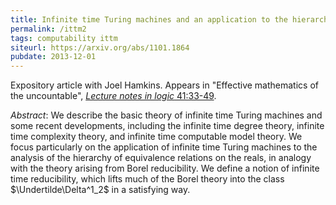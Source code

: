 ```yaml
---
title: Infinite time Turing machines and an application to the hierarchy of equivalence relations on the reals
permalink: /ittm2
tags: computability ittm
siteurl: https://arxiv.org/abs/1101.1864
pubdate: 2013-12-01
---
```


Expository article with Joel Hamkins. Appears in "Effective mathematics of the uncountable", [*Lecture notes in logic* 41:33-49](https://dx.doi.org/10.1017/CBO9781139028592.004).<!--more-->

*Abstract*: We describe the basic theory of infinite time Turing machines and some recent developments, including the infinite time degree theory, infinite time complexity theory, and infinite time computable model theory.  We focus particularly on the application of infinite time Turing machines to the analysis of the hierarchy of equivalence relations on the reals, in analogy with the theory arising from Borel reducibility.  We define a notion of infinite time reducibility, which lifts much of the Borel theory into the class $\Undertilde\Delta^1_2$ in a satisfying way.

